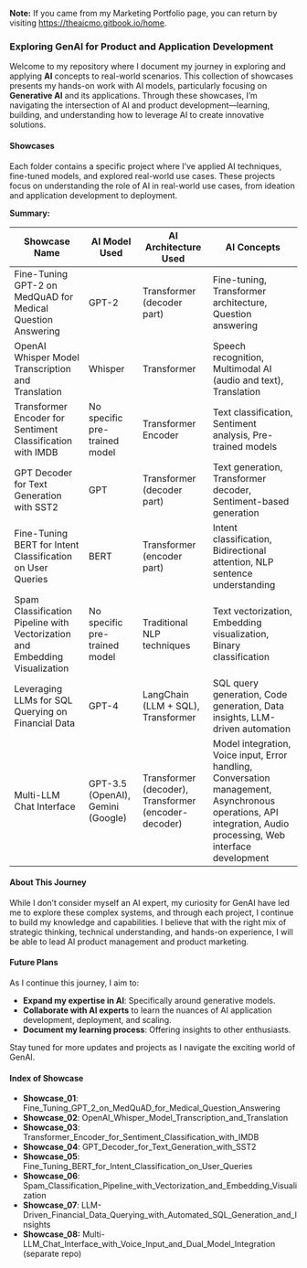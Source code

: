 **Note:** If you came from my Marketing Portfolio page, you can return by visiting https://theaicmo.gitbook.io/home.

### Exploring GenAI for Product and Application Development

Welcome to my repository where I document my journey in exploring and applying **AI** concepts to real-world scenarios. This collection of showcases presents my hands-on work with AI models, particularly focusing on **Generative AI** and its applications. Through these showcases, I’m navigating the intersection of AI and product development—learning, building, and understanding how to leverage AI to create innovative solutions.

#### Showcases

Each folder contains a specific project where I’ve applied AI techniques, fine-tuned models, and explored real-world use cases. These projects focus on understanding the role of AI in real-world use cases, from ideation and application development to deployment.

**Summary:**

| Showcase Name                                               | AI Model Used                  | AI Architecture Used          | AI Concepts                                              |
| ----------------------------------------------------------- | ------------------------------ | ----------------------------- | -------------------------------------------------------- |
| Fine-Tuning GPT-2 on MedQuAD for Medical Question Answering  | GPT-2                          | Transformer (decoder part)     | Fine-tuning, Transformer architecture, Question answering |
| OpenAI Whisper Model Transcription and Translation           | Whisper                        | Transformer                   | Speech recognition, Multimodal AI (audio and text), Translation |
| Transformer Encoder for Sentiment Classification with IMDB   | No specific pre-trained model   | Transformer Encoder            | Text classification, Sentiment analysis, Pre-trained models |
| GPT Decoder for Text Generation with SST2                    | GPT                            | Transformer (decoder part)     | Text generation, Transformer decoder, Sentiment-based generation |
| Fine-Tuning BERT for Intent Classification on User Queries   | BERT                           | Transformer (encoder part)     | Intent classification, Bidirectional attention, NLP sentence understanding |
| Spam Classification Pipeline with Vectorization and Embedding Visualization | No specific pre-trained model   | Traditional NLP techniques     | Text vectorization, Embedding visualization, Binary classification |
| Leveraging LLMs for SQL Querying on Financial Data | GPT-4         | LangChain (LLM + SQL), Transformer | SQL query generation, Code generation, Data insights, LLM-driven automation |
| Multi-LLM Chat Interface | GPT-3.5 (OpenAI), Gemini (Google) | Transformer (decoder), Transformer (encoder-decoder) | Model integration, Voice input, Error handling, Conversation management, Asynchronous operations, API integration, Audio processing, Web interface development |



#### About This Journey

While I don’t consider myself an AI expert, my curiosity for GenAI have led me to explore these complex systems, and through each project, I continue to build my knowledge and capabilities. I believe that with the right mix of strategic thinking, technical understanding, and hands-on experience, I will be able to lead AI product management and product marketing. 

#### Future Plans

As I continue this journey, I aim to:
- **Expand my expertise in AI**: Specifically around generative models.
- **Collaborate with AI experts** to learn the nuances of AI application development, deployment, and scaling.
- **Document my learning process**: Offering insights to other enthusiasts.

Stay tuned for more updates and projects as I navigate the exciting world of GenAI.

#### Index of Showcase

- **Showcase_01**: Fine_Tuning_GPT_2_on_MedQuAD_for_Medical_Question_Answering
- **Showcase_02**: OpenAI_Whisper_Model_Transcription_and_Translation
- **Showcase_03**: Transformer_Encoder_for_Sentiment_Classification_with_IMDB
- **Showcase_04**: GPT_Decoder_for_Text_Generation_with_SST2
- **Showcase_05**: Fine_Tuning_BERT_for_Intent_Classification_on_User_Queries
- **Showcase_06**: Spam_Classification_Pipeline_with_Vectorization_and_Embedding_Visualization
- **Showcase_07**: LLM-Driven_Financial_Data_Querying_with_Automated_SQL_Generation_and_Insights
- **Showcase_08:** Multi-LLM_Chat_Interface_with_Voice_Input_and_Dual_Model_Integration (separate repo)



